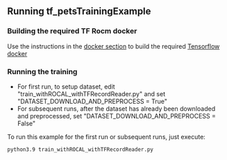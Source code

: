 ## Running tf_petsTrainingExample

### Building the required TF Rocm docker
Use the instructions in the [docker section](../../../../../docker) to build the required [Tensorflow docker](../../../../../docker/tensorflow)

### Running the training

* For first run, to setup dataset, edit "train_withROCAL_withTFRecordReader.py" and set "DATASET_DOWNLOAD_AND_PREPROCESS = True"
* For subsequent runs, after the dataset has already been downloaded and preprocessed, set "DATASET_DOWNLOAD_AND_PREPROCESS = False"

To run this example for the first run or subsequent runs, just execute:
```
python3.9 train_withROCAL_withTFRecordReader.py
```
